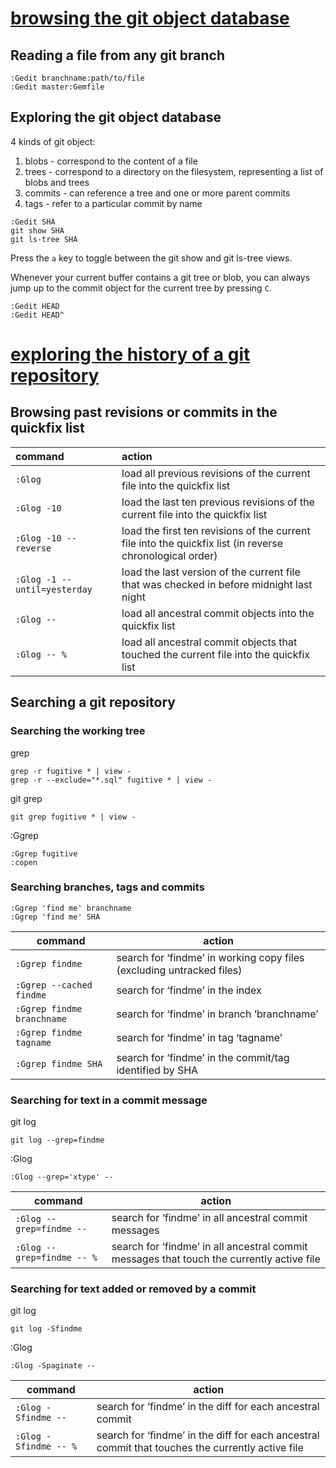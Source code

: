 # [browsing the git object database](http://vimcasts.org/episodes/fugitive-vim-browsing-the-git-object-database/)

## Reading a file from any git branch
```
:Gedit branchname:path/to/file
:Gedit master:Gemfile
```

## Exploring the git object database

4 kinds of git object:

1. blobs - correspond to the content of a file
2. trees - correspond to a directory on the filesystem, representing a list of blobs and trees
3. commits - can reference a tree and one or more parent commits
4. tags - refer to a particular commit by name

```
:Gedit SHA
git show SHA
git ls-tree SHA
```
Press the `a` key to toggle between the git show and git ls-tree views.

Whenever your current buffer contains a git tree or blob, you can always jump up to the commit object for the current tree by pressing `C`.

```
:Gedit HEAD
:Gedit HEAD^
```


# [exploring the history of a git repository](http://vimcasts.org/episodes/fugitive-vim-exploring-the-history-of-a-git-repository/)

## Browsing past revisions or commits in the quickfix list

| command                    | action                                                                                                   |
| :------                    | :-----                                                                                                   |
| `:Glog`                      | load all previous revisions of the current file into the quickfix list                                   |
| `:Glog -10`                  | load the last ten previous revisions of the current file into the quickfix list                          |
| `:Glog -10 --reverse`        | load the first ten revisions of the current file into the quickfix list (in reverse chronological order) |
| `:Glog -1 --until=yesterday` | load the last version of the current file that was checked in before midnight last night                 |
| `:Glog --`                   | load all ancestral commit objects into the quickfix list                                                 |
| `:Glog -- %`                 | load all ancestral commit objects that touched the current file into the quickfix list                   |

## Searching a git repository

### Searching the working tree

grep
```
grep -r fugitive * | view -
grep -r --exclude="*.sql" fugitive * | view -
```

git grep
```
git grep fugitive * | view -
```

:Ggrep
```
:Ggrep fugitive
:copen
```

### Searching branches, tags and commits

```
:Ggrep 'find me' branchname
:Ggrep 'find me' SHA
```

| command                  | action                                                                |
| -------                  | ------                                                                |
| `:Ggrep findme`            | search for ‘findme’ in working copy files (excluding untracked files) |
| `:Ggrep --cached findme`   | search for ‘findme’ in the index                                      |
| `:Ggrep findme branchname` | search for ‘findme’ in branch ‘branchname’                            |
| `:Ggrep findme tagname`    | search for ‘findme’ in tag ‘tagname’                                  |
| `:Ggrep findme SHA`        | search for ‘findme’ in the commit/tag identified by SHA               |


### Searching for text in a commit message

git log
```
git log --grep=findme
```

:Glog
```
:Glog --grep='xtype' --
```

| command                  | action                                                                                    |
| -------                  | ------                                                                                    |
| `:Glog --grep=findme --`   | search for ‘findme’ in all ancestral commit messages                                      |
| `:Glog --grep=findme -- %` | search for ‘findme’ in all ancestral commit messages that touch the currently active file |


### Searching for text added or removed by a commit

git log
```
git log -Sfindme
```

:Glog
```
:Glog -Spaginate --
```

| command             | action                                                                                           |
| -------             | ------                                                                                           |
| `:Glog -Sfindme --`   | search for ‘findme’ in the diff for each ancestral commit                                        |
| `:Glog -Sfindme -- %` | search for ‘findme’ in the diff for each ancestral commit that touches the currently active file |

